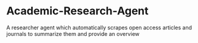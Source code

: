 # Academic-Research-Agent
A researcher agent which automatically scrapes open access articles and journals to summarize them and provide an overview
